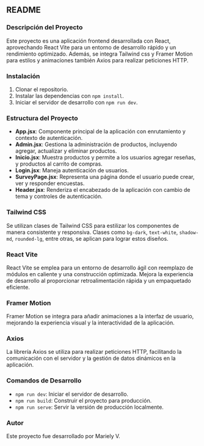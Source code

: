 ## README

### Descripción del Proyecto
Este proyecto es una aplicación frontend desarrollada con React, aprovechando React Vite para un entorno de desarrollo rápido y un rendimiento optimizado. Además, se integra Tailwind css y Framer Motion para estilos y animaciones también Axios para realizar peticiones HTTP.

### Instalación
1. Clonar el repositorio.
2. Instalar las dependencias con `npm install`.
3. Iniciar el servidor de desarrollo con `npm run dev`.

### Estructura del Proyecto
- **App.jsx**: Componente principal de la aplicación con enrutamiento y contexto de autenticación.
- **Admin.jsx**: Gestiona la administración de productos, incluyendo agregar, actualizar y eliminar productos.
- **Inicio.jsx**: Muestra productos y permite a los usuarios agregar reseñas, y productos al carrito de compras.
- **Login.jsx**: Maneja autenticación de usuarios.
- **SurveyPage.jsx**: Representa una página donde el usuario puede crear, ver y responder encuestas.
- **Header.jsx**: Renderiza el encabezado de la aplicación con cambio de tema y controles de autenticación.

### Tailwind CSS
Se utilizan clases de Tailwind CSS para estilizar los componentes de manera consistente y responsiva. Clases como `bg-dark`, `text-white`, `shadow-md`, `rounded-lg`, entre otras, se aplican para lograr estos diseños.

### React Vite
React Vite se emplea para un entorno de desarrollo ágil con reemplazo de módulos en caliente y una construcción optimizada. Mejora la experiencia de desarrollo al proporcionar retroalimentación rápida y un empaquetado eficiente.

### Framer Motion
Framer Motion se integra para añadir animaciones a la interfaz de usuario, mejorando la experiencia visual y la interactividad de la aplicación.

### Axios
La librería Axios se utiliza para realizar peticiones HTTP, facilitando la comunicación con el servidor y la gestión de datos dinámicos en la aplicación.

### Comandos de Desarrollo
- `npm run dev`: Iniciar el servidor de desarrollo.
- `npm run build`: Construir el proyecto para producción.
- `npm run serve`: Servir la versión de producción localmente.

### Autor
Este proyecto fue desarrollado por Mariely V.
